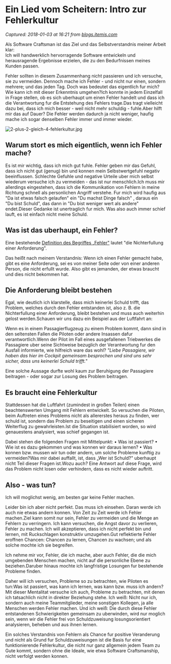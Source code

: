# Ein Lied vom Scheitern: Intro zur Fehlerkultur

_Captured: 2018-01-03 at 16:21 from [blogs.itemis.com](https://blogs.itemis.com/de/ein-lied-vom-scheitern-intro-zur-fehlerkultur?utm_source=hs_email&utm_medium=email&utm_content=59754756&_hsenc=p2ANqtz--tYRmRnArsY2sr83H6rWwTIdudlvNeW1vdPh14W_1fgcEsIz2oEzdGULrPecfdvcLY8Id84VGqlFAzteTK4K4onICZzw&_hsmi=59754756)_

Als Software Craftsman ist das Ziel und das Selbstverstandnis meiner Arbeit klar:  
Ich will handwerklich hervorragende Software entwickeln und herausragende Ergebnisse erzielen, die zu den Bedurfnissen meines Kunden passen.

Fehler sollten in diesem Zusammenhang nicht passieren und ich versuche, sie zu vermeiden. Dennoch mache ich Fehler - und nicht nur einen, sondern mehrere; und das jeden Tag. Doch was bedeutet das eigentlich fur mich? Wie kann ich mit dieser Erkenntnis umgehen?Ich konnte in jedem Einzelfall in Frage stellen, ob es sich uberhaupt um einen Fehler handelt und dass ich die Verantwortung fur die Entstehung des Fehlers trage.Das tragt vielleicht dazu bei, dass ich mich besser - weil nicht mehr schuldig - fuhle.Aber hilft mir das auf Dauer? Die Fehler werden dadurch ja nicht weniger, haufig mache ich sogar denselben Fehler immer und immer wieder.

![2-plus-2-gleich-4-fehlerkultur.jpg](https://blogs.itemis.com/hs-fs/hubfs/Blog/Software%20Development/2-plus-2-gleich-4-fehlerkultur.jpg?t=1514992779618&width=2172&height=1035&name=2-plus-2-gleich-4-fehlerkultur.jpg)

## Warum stort es mich eigentlich, wenn ich Fehler mache?

Es ist mir wichtig, dass ich mich gut fuhle. Fehler geben mir das Gefuhl, dass ich nicht gut (genug) bin und konnen mein Selbstwertgefuhl negativ beeinflussen. Schlechte Gefuhle und negative Urteile uber mich selbst wiederum versuche ich zu vermeiden - das ist nur menschlich.Ich muss mir allerdings eingestehen, dass ich die Kommunikation von Fehlern in meine Richtung schnell als personlichen Angriff verstehe. Fur mich wird haufig aus "Da ist etwas falsch gelaufen" ein "Du machst Dinge falsch" , daraus ein "Du bist Schuld", das dann in "Du bist weniger wert als andere" endet.Dieser Gedanke ist unertraglich fur mich. Was also auch immer schief lauft, es ist einfach nicht meine Schuld.

## Was ist das uberhaupt, ein Fehler?

Eine bestehende [Definition des Begriffes „Fehler"](https://de.wikipedia.org/wiki/Fehler) lautet "die Nichterfullung einer Anforderung".

Das heißt nach meinem Verstandnis: Wenn ich einen Fehler gemacht habe, gibt es eine Anforderung, sei es von meiner Seite oder von einer anderen Person, die nicht erfullt wurde. Also gibt es jemanden, der etwas braucht und dies nicht bekommen hat.

## Die Anforderung bleibt bestehen

Egal, wie deutlich ich klarstelle, dass mich keinerlei Schuld trifft, das Problem, welches durch den Fehler entstanden ist, also z. B. die Nichterfullung einer Anforderung, bleibt bestehen und muss auch weiterhin gelost werden.Schauen wir uns dazu ein Beispiel aus der Luftfahrt an:

Wenn es in einem Passagierflugzeug zu einem Problem kommt, dann sind in den seltensten Fallen die Piloten oder andere Insassen dafur verantwortlich.Wenn der Pilot im Fall eines ausgefallenen Triebwerkes die Passagiere uber seine Sichtweise bezuglich der Verantwortung fur den Ausfall informierte, wie hilfreich ware das wohl? _"Liebe Passagiere, wir haben das hier im Cockpit gemeinsam besprochen und sind uns sehr sicher, dass uns keinerlei Schuld trifft."_

Eine solche Aussage durfte wohl kaum zur Beruhigung der Passagiere beitragen - oder sogar zur Losung des Problem beitragen.

## Es braucht eine Fehlerkultur

Stattdessen hat die Luftfahrt (zumindest in großen Teilen) einen beachtenswerten Umgang mit Fehlern entwickelt. So versuchen die Piloten, beim Auftreten eines Problems nicht als allererstes heraus zu finden, wer schuld ist, sondern das Problem zu beseitigen und einen sicheren Weiterflug zu gewahrleisten.Ist die Situation stabilisiert worden, so wird genauestens analysiert, was schief gegangen ist.

Dabei stehen die folgenden Fragen mit Mittelpunkt: • Was ist passiert? • Wie ist es dazu gekommen und was konnen wir daraus lernen? • Was konnen bzw. mussen wir tun oder andern, um solche Probleme kunftig zu vermeiden?Was mir dabei auffallt, ist, dass „Wer ist Schuld?" uberhaupt nicht Teil dieser Fragen ist.Wozu auch? Eine Antwort auf diese Frage, wird das Problem nicht losen oder verhindern, dass es nicht wieder auftritt.

## Also - was tun?

Ich will moglichst wenig, am besten gar keine Fehler machen.

Leider bin ich aber nicht perfekt. Das muss ich einsehen. Daran werde ich auch nie etwas andern konnen. Von Zeit zu Zeit werde ich Fehler machen.Ziel kann somit nur sein, Fehler zu vermeiden und die Menge an Fehlern zu verringern. Ich kann versuchen, die Angst davor zu verlieren, Fehler zu machen. Ich will akzeptieren, dass ich nicht perfekt bin und lernen, mit Ruckschlagen konstruktiv umzugehen.Gut reflektierte Fehler eroffnen Chancen: Chancen zu lernen, Chancen zu wachsen; und als solche mochte ich sie begreifen.

Ich nehme mir vor, Fehler, die ich mache, aber auch Fehler, die die mich umgebenden Menschen machen, nicht auf die personliche Ebene zu beziehen.Daruber hinaus mochte ich langfristige Losungen fur bestehende Probleme finden.

Daher will ich versuchen, Probleme so zu betrachten, wie Piloten es tun:Was ist passiert, was kann ich lernen, was kann bzw. muss ich andern?Mit dieser Mentalitat versuche ich auch, Probleme zu betrachten, mit denen ich tatsachlich nicht in direkter Beziehung stehe. Ich weiß: Nicht nur ich, sondern auch meine Teammitglieder, meine sonstigen Kollegen, ja alle Menschen werden Fehler machen. Und ich weiß: Die durch diese Fehler entstandenen Schwierigkeiten gemeinsam zu uberwinden, wird nur moglich sein, wenn wir die Fehler frei von Schuldzuweisung losungsorientiert analysieren, beheben und aus ihnen lernen.

Ein solches Verstandnis von Fehlern als Chance fur positive Veranderung und nicht als Grund fur Schuldzuweisungen ist die Basis fur eine funktionierende Fehlerkultur, die nicht nur ganz allgemein jedem Team zu Gute kommt, sondern ohne die Ideale, wie etwa Software Craftsmanship, nicht verfolgt werden konnen.
